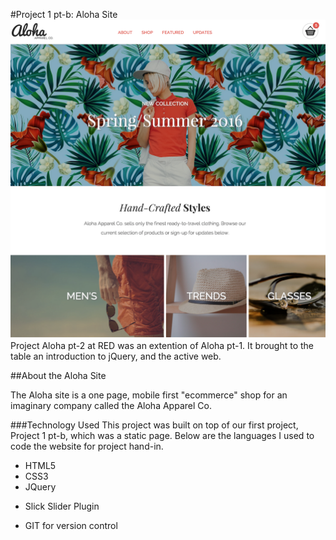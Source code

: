 #Project 1 pt-b: Aloha Site
![Aloha Shop Home Page](homepage.png)
Project Aloha pt-2 at RED was an extention of Aloha pt-1. It brought to the table an introduction to jQuery, and the active web.

##About the Aloha Site

The Aloha site is a one page, mobile first "ecommerce" shop for an imaginary company called the Aloha Apparel Co.

###Technology Used
This project was built on top of our first project, Project 1 pt-b, which was a static page. Below are the languages I used to code the website for project hand-in.

- HTML5
- CSS3
- JQuery

* Slick Slider Plugin
- GIT for version control
